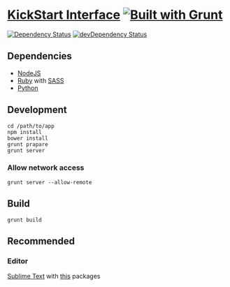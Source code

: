 # [KickStart Interface](https://github.com/magnobiet/kickstart-interface/)  [![Built with Grunt](https://cdn.gruntjs.com/builtwith.png)](http://gruntjs.com/)

[![Dependency Status](https://img.shields.io/david/magnobiet/kickstart-interface.svg)](https://david-dm.org/magnobiet/kickstart-interface)
[![devDependency Status](https://img.shields.io/david/dev/magnobiet/kickstart-interface.svg)](https://david-dm.org/magnobiet/kickstart-interface#info=devDependencies)

## Dependencies

- [NodeJS](http://nodejs.org/)
- [Ruby](https://www.ruby-lang.org/) with [SASS](http://sass-lang.com/)
- [Python](https://www.python.org/)

## Development

```
cd /path/to/app
npm install
bower install
grunt prapare
grunt server
```

### Allow network access

```
grunt server --allow-remote
```

## Build

```
grunt build
```

## Recommended

### Editor

[Sublime Text](http://www.sublimetext.com/) with [this](https://github.com/magnobiet/sublime-text) packages
